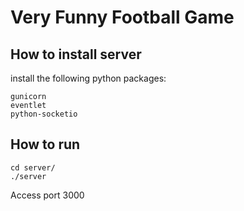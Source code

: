 # Very Funny Football Game

## How to install server

install the following python packages:

```
gunicorn
eventlet
python-socketio
```

## How to run

```
cd server/
./server
```

Access port 3000
